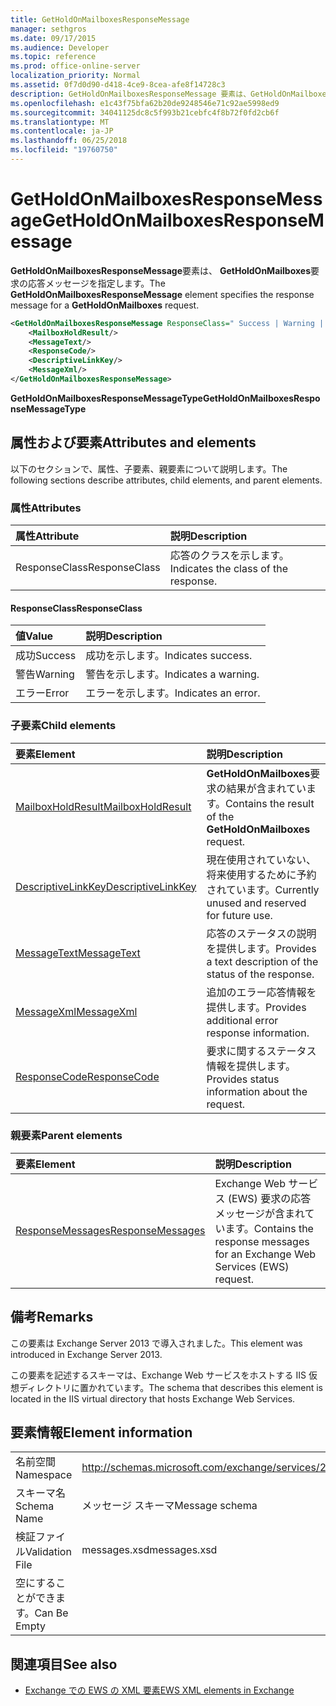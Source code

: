 ```yaml
---
title: GetHoldOnMailboxesResponseMessage
manager: sethgros
ms.date: 09/17/2015
ms.audience: Developer
ms.topic: reference
ms.prod: office-online-server
localization_priority: Normal
ms.assetid: 0f7d0d90-d418-4ce9-8cea-afe8f14728c3
description: GetHoldOnMailboxesResponseMessage 要素は、GetHoldOnMailboxes 要求の応答メッセージを指定します。
ms.openlocfilehash: e1c43f75bfa62b20de9248546e71c92ae5998ed9
ms.sourcegitcommit: 34041125dc8c5f993b21cebfc4f8b72f0fd2cb6f
ms.translationtype: MT
ms.contentlocale: ja-JP
ms.lasthandoff: 06/25/2018
ms.locfileid: "19760750"
---
```

# <a name="getholdonmailboxesresponsemessage"></a><span data-ttu-id="03e9a-103">GetHoldOnMailboxesResponseMessage</span><span class="sxs-lookup"><span data-stu-id="03e9a-103">GetHoldOnMailboxesResponseMessage</span></span>

<span data-ttu-id="03e9a-104">**GetHoldOnMailboxesResponseMessage**要素は、 **GetHoldOnMailboxes**要求の応答メッセージを指定します。</span><span class="sxs-lookup"><span data-stu-id="03e9a-104">The **GetHoldOnMailboxesResponseMessage** element specifies the response message for a **GetHoldOnMailboxes** request.</span></span> 
  
```XML
<GetHoldOnMailboxesResponseMessage ResponseClass=" Success | Warning | Error ">
    <MailboxHoldResult/>
    <MessageText/>
    <ResponseCode/>
    <DescriptiveLinkKey/>
    <MessageXml/>
</GetHoldOnMailboxesResponseMessage>
```

 <span data-ttu-id="03e9a-105">**GetHoldOnMailboxesResponseMessageType**</span><span class="sxs-lookup"><span data-stu-id="03e9a-105">**GetHoldOnMailboxesResponseMessageType**</span></span>
## <a name="attributes-and-elements"></a><span data-ttu-id="03e9a-106">属性および要素</span><span class="sxs-lookup"><span data-stu-id="03e9a-106">Attributes and elements</span></span>

<span data-ttu-id="03e9a-107">以下のセクションで、属性、子要素、親要素について説明します。</span><span class="sxs-lookup"><span data-stu-id="03e9a-107">The following sections describe attributes, child elements, and parent elements.</span></span>
  
### <a name="attributes"></a><span data-ttu-id="03e9a-108">属性</span><span class="sxs-lookup"><span data-stu-id="03e9a-108">Attributes</span></span>

|<span data-ttu-id="03e9a-109">**属性**</span><span class="sxs-lookup"><span data-stu-id="03e9a-109">**Attribute**</span></span>|<span data-ttu-id="03e9a-110">**説明**</span><span class="sxs-lookup"><span data-stu-id="03e9a-110">**Description**</span></span>|
|:-----|:-----|
|<span data-ttu-id="03e9a-111">ResponseClass</span><span class="sxs-lookup"><span data-stu-id="03e9a-111">ResponseClass</span></span>  <br/> |<span data-ttu-id="03e9a-112">応答のクラスを示します。</span><span class="sxs-lookup"><span data-stu-id="03e9a-112">Indicates the class of the response.</span></span>  <br/> |
   
#### <a name="responseclass"></a><span data-ttu-id="03e9a-113">ResponseClass</span><span class="sxs-lookup"><span data-stu-id="03e9a-113">ResponseClass</span></span>

|<span data-ttu-id="03e9a-114">**値**</span><span class="sxs-lookup"><span data-stu-id="03e9a-114">**Value**</span></span>|<span data-ttu-id="03e9a-115">**説明**</span><span class="sxs-lookup"><span data-stu-id="03e9a-115">**Description**</span></span>|
|:-----|:-----|
|<span data-ttu-id="03e9a-116">成功</span><span class="sxs-lookup"><span data-stu-id="03e9a-116">Success</span></span>  <br/> |<span data-ttu-id="03e9a-117">成功を示します。</span><span class="sxs-lookup"><span data-stu-id="03e9a-117">Indicates success.</span></span>  <br/> |
|<span data-ttu-id="03e9a-118">警告</span><span class="sxs-lookup"><span data-stu-id="03e9a-118">Warning</span></span>  <br/> |<span data-ttu-id="03e9a-119">警告を示します。</span><span class="sxs-lookup"><span data-stu-id="03e9a-119">Indicates a warning.</span></span>  <br/> |
|<span data-ttu-id="03e9a-120">エラー</span><span class="sxs-lookup"><span data-stu-id="03e9a-120">Error</span></span>  <br/> |<span data-ttu-id="03e9a-121">エラーを示します。</span><span class="sxs-lookup"><span data-stu-id="03e9a-121">Indicates an error.</span></span>  <br/> |
   
### <a name="child-elements"></a><span data-ttu-id="03e9a-122">子要素</span><span class="sxs-lookup"><span data-stu-id="03e9a-122">Child elements</span></span>

|<span data-ttu-id="03e9a-123">**要素**</span><span class="sxs-lookup"><span data-stu-id="03e9a-123">**Element**</span></span>|<span data-ttu-id="03e9a-124">**説明**</span><span class="sxs-lookup"><span data-stu-id="03e9a-124">**Description**</span></span>|
|:-----|:-----|
|[<span data-ttu-id="03e9a-125">MailboxHoldResult</span><span class="sxs-lookup"><span data-stu-id="03e9a-125">MailboxHoldResult</span></span>](mailboxholdresult.md) <br/> |<span data-ttu-id="03e9a-126">**GetHoldOnMailboxes**要求の結果が含まれています。</span><span class="sxs-lookup"><span data-stu-id="03e9a-126">Contains the result of the **GetHoldOnMailboxes** request.</span></span>  <br/> |
|[<span data-ttu-id="03e9a-127">DescriptiveLinkKey</span><span class="sxs-lookup"><span data-stu-id="03e9a-127">DescriptiveLinkKey</span></span>](descriptivelinkkey.md) <br/> |<span data-ttu-id="03e9a-128">現在使用されていない、将来使用するために予約されています。</span><span class="sxs-lookup"><span data-stu-id="03e9a-128">Currently unused and reserved for future use.</span></span>  <br/> |
|[<span data-ttu-id="03e9a-129">MessageText</span><span class="sxs-lookup"><span data-stu-id="03e9a-129">MessageText</span></span>](messagetext.md) <br/> |<span data-ttu-id="03e9a-130">応答のステータスの説明を提供します。</span><span class="sxs-lookup"><span data-stu-id="03e9a-130">Provides a text description of the status of the response.</span></span>  <br/> |
|[<span data-ttu-id="03e9a-131">MessageXml</span><span class="sxs-lookup"><span data-stu-id="03e9a-131">MessageXml</span></span>](messagexml.md) <br/> |<span data-ttu-id="03e9a-132">追加のエラー応答情報を提供します。</span><span class="sxs-lookup"><span data-stu-id="03e9a-132">Provides additional error response information.</span></span>  <br/> |
|[<span data-ttu-id="03e9a-133">ResponseCode</span><span class="sxs-lookup"><span data-stu-id="03e9a-133">ResponseCode</span></span>](responsecode.md) <br/> |<span data-ttu-id="03e9a-134">要求に関するステータス情報を提供します。</span><span class="sxs-lookup"><span data-stu-id="03e9a-134">Provides status information about the request.</span></span>  <br/> |
   
### <a name="parent-elements"></a><span data-ttu-id="03e9a-135">親要素</span><span class="sxs-lookup"><span data-stu-id="03e9a-135">Parent elements</span></span>

|<span data-ttu-id="03e9a-136">**要素**</span><span class="sxs-lookup"><span data-stu-id="03e9a-136">**Element**</span></span>|<span data-ttu-id="03e9a-137">**説明**</span><span class="sxs-lookup"><span data-stu-id="03e9a-137">**Description**</span></span>|
|:-----|:-----|
|[<span data-ttu-id="03e9a-138">ResponseMessages</span><span class="sxs-lookup"><span data-stu-id="03e9a-138">ResponseMessages</span></span>](responsemessages.md) <br/> |<span data-ttu-id="03e9a-139">Exchange Web サービス (EWS) 要求の応答メッセージが含まれています。</span><span class="sxs-lookup"><span data-stu-id="03e9a-139">Contains the response messages for an Exchange Web Services (EWS) request.</span></span>  <br/> |
   
## <a name="remarks"></a><span data-ttu-id="03e9a-140">備考</span><span class="sxs-lookup"><span data-stu-id="03e9a-140">Remarks</span></span>

<span data-ttu-id="03e9a-141">この要素は Exchange Server 2013 で導入されました。</span><span class="sxs-lookup"><span data-stu-id="03e9a-141">This element was introduced in Exchange Server 2013.</span></span>
  
<span data-ttu-id="03e9a-142">この要素を記述するスキーマは、Exchange Web サービスをホストする IIS 仮想ディレクトリに置かれています。</span><span class="sxs-lookup"><span data-stu-id="03e9a-142">The schema that describes this element is located in the IIS virtual directory that hosts Exchange Web Services.</span></span>
  
## <a name="element-information"></a><span data-ttu-id="03e9a-143">要素情報</span><span class="sxs-lookup"><span data-stu-id="03e9a-143">Element information</span></span>

|||
|:-----|:-----|
|<span data-ttu-id="03e9a-144">名前空間</span><span class="sxs-lookup"><span data-stu-id="03e9a-144">Namespace</span></span>  <br/> |http://schemas.microsoft.com/exchange/services/2006/messages  <br/> |
|<span data-ttu-id="03e9a-145">スキーマ名</span><span class="sxs-lookup"><span data-stu-id="03e9a-145">Schema Name</span></span>  <br/> |<span data-ttu-id="03e9a-146">メッセージ スキーマ</span><span class="sxs-lookup"><span data-stu-id="03e9a-146">Message schema</span></span>  <br/> |
|<span data-ttu-id="03e9a-147">検証ファイル</span><span class="sxs-lookup"><span data-stu-id="03e9a-147">Validation File</span></span>  <br/> |<span data-ttu-id="03e9a-148">messages.xsd</span><span class="sxs-lookup"><span data-stu-id="03e9a-148">messages.xsd</span></span>  <br/> |
|<span data-ttu-id="03e9a-149">空にすることができます。</span><span class="sxs-lookup"><span data-stu-id="03e9a-149">Can Be Empty</span></span>  <br/> ||
   
## <a name="see-also"></a><span data-ttu-id="03e9a-150">関連項目</span><span class="sxs-lookup"><span data-stu-id="03e9a-150">See also</span></span>



- [<span data-ttu-id="03e9a-151">Exchange での EWS の XML 要素</span><span class="sxs-lookup"><span data-stu-id="03e9a-151">EWS XML elements in Exchange</span></span>](ews-xml-elements-in-exchange.md)

